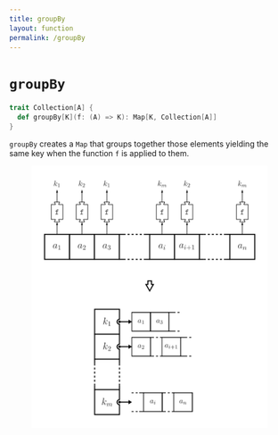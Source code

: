 ```yaml
---
title: groupBy
layout: function
permalink: /groupBy
---
```


# `groupBy`

~~~ scala
trait Collection[A] {
  def groupBy[K](f: (A) => K): Map[K, Collection[A]]
}
~~~

`groupBy` creates a `Map` that groups together those elements yielding the same key when the function `f` is applied to them.

<figure class="diagram">
  <img src="images/groupBy.svg" alt="groupBy function">
  <!-- <figcaption class="diagram-desc"></figcaption> -->
</figure>
